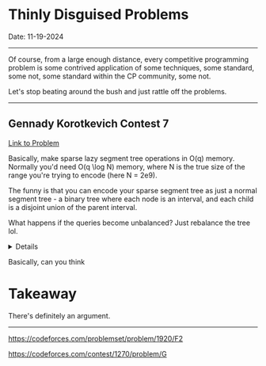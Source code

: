 # Thinly Disguised Problems

Date: 11-19-2024

---

Of course, from a large enough distance, every competitive programming problem is some contrived application of some techniques, some standard, some not, some standard within the CP community, some not. 

Let's stop beating around the bush and just rattle off the problems.

----

## Gennady Korotkevich Contest 7

[Link to Problem](https://qoj.ac/contest/1223/problem/6409)

Basically, make sparse lazy segment tree operations in O(q) memory. Normally you'd need O(q \log N) memory, where N is the true size of the range you're trying to encode (here N = 2e9). 

The funny is that you can encode your sparse segment tree as just a normal segment tree - a binary tree where each node is an interval, and each child is a disjoint union of the parent interval. 

What happens if the queries become unbalanced? Just rebalance the tree lol. 

<details>
<spoiler>Although...</spoiler>

I believe there is a complicated O(q) solution for sparse segment tree as well where you compress each node for an interval as much as possible, sort of like a compressed trie would do to get O(n) nodes (where n is the number of input strings) instead of O(sum of string lengths) nodes. 

In some sense, this is more intuitive if you're stuck in the framework of "every node corresponds to exactly this interval" of a segment tree. But it's definitely harder. 

</details>

Basically, can you think 


# Takeaway

There's definitely an argument. 


-----------

https://codeforces.com/problemset/problem/1920/F2


https://codeforces.com/contest/1270/problem/G